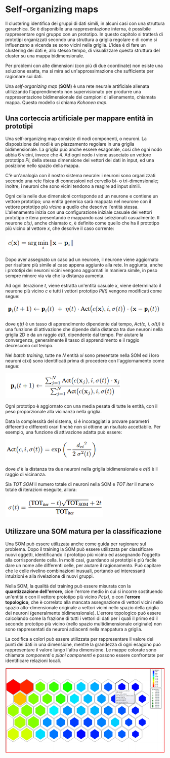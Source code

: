 # Self-organizing maps
Il clustering identifica dei gruppi di dati simili, in alcuni casi con una struttura gerarchica. Se è disponibile una rappresentazione interna, è possibile rappresentare ogni gruppo con un prototipo. In questo capitolo si tratterà di prototipi organizzati secondo una struttura a griglia regolare e di come si influenzano a vicenda se sono vicini nella griglia. L'idea è di fare un clustering dei dati e, allo stesso tempo, di visualizzare questa struttura del cluster su una mappa bidimensionale.

Per problemi con alte dimensioni (con più di due coordinate) non esiste una soluzione esatta, ma si mira ad un'approssimazione che sufficiente per ragionare sui dati.

Una *self-organizing map* (**SOM**) è una rete neurale artificiale allenata utilizzando l'apprendimento non supervisionato per produrre una rappresentazione bidimensionale dei campioni di allenamento, chiamata mappa. Questo modello si chiama *Kohonen map*.

## Una corteccia artificiale per mappare entità in prototipi
Una self-organizing map consiste di nodi componenti, o neuroni. La disposizione dei nodi è un piazzamento regolare in una griglia bidimensionale. La griglia può anche essere esagonale, così che ogni nodo abbia 6 vicini, invece che 4. Ad ogni nodo *i* viene associato un vettore prototipo *Pi*, della stessa dimensione dei vettori dei dati in input, ed una posizione nello spazio della mappa.

C'è un'analogia con il nostro sistema neurale: i neuroni sono organizzati secondo una rete fisica di connessioni nel cervello bi- o tri-dimensionale; inoltre, i neuroni che sono vicini tendono a reagire ad input simili.

Ogni cella nelle due dimensioni corrisponde ad un neurone e contiene un vettore prototipo; una entità generica sarà mappata nel neurone con il vettore prototipo più *vicino* a quello che descrive l'entità stessa. L'allenamento inizia con una configurazione iniziale casuale dei vettori prototipo e itera presentando e mappando casi selezionati casualmente. Il neurone *c(x)*, anche chiamato c, è definito come quello che ha il prototipo più vicino al vettore *x*, che descrive il caso corrente:

![](img/neurone-vicino.png)

Dopo aver assegnato un caso ad un neurone, il neurone viene aggiornato per risultare più simile al caso appena aggiunto alla rete. In aggiunta, anche i prototipi dei neuroni vicini vengono aggiornati in maniera simile, in peso sempre minore via via che la distanza aumenta.

Ad ogni iterazione *t*, viene estratta un'entità casuale *x*, viene determinato il neurone più vicino *c* e tutti i vettori prototipo *Pi(t)* vengono modificati come segue:

![](img/modifica-neuroni.png)

dove *η(t)* è un tasso di apprendimento dipendente dal tempo,  *Act(c, i, σ(t))* è una funzione di attivazione che dipende dalla distanza tra due neuroni nella griglia 2D e da un raggio *σ(t)*, dipendente dal tempo. Per aiutare la convergenza, generalmente il tasso di apprendimento e il raggio decrescono col tempo.

Nel *batch training*, tutte ne *N* entità *xi* sono presentate nella SOM ed i loro neuroni c(xi) sono identificati prima di procedere con l'aggiornamento come segue:

![](img/batch-training.png)

Ogni prototipo è aggiornato con una media pesata di tutte le entità, con il peso proporzionale alla vicinanza nella griglia.

Data la complessità del sistema, si è incoraggiati a provare parametri differenti e differenti orari finchè non si ottiene un risultato accettabile. Per esempio, una funzione di attivazione adatta può essere:

![](img/funzione-attivazione.png)

dove *d* è la distanza tra due neuroni nella griglia bidimensionale e *σ(t)* è il raggio di vicinanza.

Sia *TOT SOM* il numero totale di neuroni nella SOM e *TOT iter* il numero totale di iterazioni eseguite, allora:

![](img/raggio.png)

## Utilizzare una SOM matura per la classificazione
Una SOM può essere utilizzata anche come guida per ragionare sul problema. Dopo il training la SOM può essere utilizzata per classificare nuovi oggetti, identificando il prototipo più vicino ed assegnando l'oggetto alla corrispondente cella. In molti casi, guardando ai prototipi è più facile dare un nome alle differenti celle, per aiutare il ragionamento. Può capitare che le celle rivelino combinazioni inusuali, portando ad interessanti intuizioni e alla rivelazione di nuovi gruppi.

Nella SOM, la qualità del training può essere misurata con la **quantizzazione dell'errore**, cioè l'errore medio in cui si incorre sostituendo un'entità *x* con il vettore prototipo più vicino *Pc(x)*, o con l'**errore topologico**, che è correlato alla mancata assegnazione di vettori vicini nello spazio alto-dimensionale originale a vettori vicini nello spazio della griglia dei neuroni (generalmente bidimensionale). L'errore topologico può essere calcolando come la frazione di tutti i vettori di dati per i quali il primo ed il secondo prototipo più vicino (nello spazio multidimensionale originale) non sono rappresentati da neuroni adiacenti nella mappatura a griglia.

La codifica a colori può essere utilizzata per rappresentare il valore dei punti dei dati in una dimensione, mentre la grandezza di ogni esagono può rappresentare il valore lungo l'altra dimensione. Le mappe colorate sono chiamate *componenti* o *piani componenti* e possono essere confrontate per identificare relazioni locali.

![](img/som-colorata.png)

